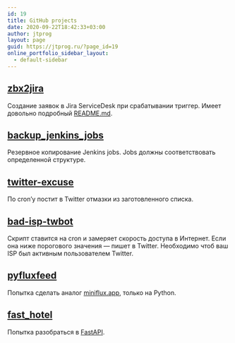 ```yaml
---
id: 19
title: GitHub projects
date: 2020-09-22T18:42:33+03:00
author: jtprog
layout: page
guid: https://jtprog.ru/?page_id=19
online_portfolio_sidebar_layout:
  - default-sidebar
---
```

## [zbx2jira](https://github.com/sysodminium/zbx2jira)

Создание заявок в Jira ServiceDesk при срабатывании триггер. Имеет довольно подробный [README.md](https://github.com/sysodminium/zbx2jira/blob/master/README.md).

## [backup_jenkins_jobs](https://github.com/jtprog/backup_jenkins_jobs)

Резервное копирование Jenkins jobs. Jobs должны соответствовать определенной структуре.

## [twitter-excuse](https://github.com/jtprog/twitter-excuse)

По cron&#8217;у постит в Twitter отмазки из заготовленного списка.

## [bad-isp-twbot](https://github.com/jtprog/bad-isp-twbot)

Скрипт ставится на cron и замеряет скорость доступа в Интернет. Если она ниже порогового значения &#8212; пишет в Twitter. Необходимо чтоб ваш ISP был активным пользователем Twitter.

## [pyfluxfeed](https://github.com/jtprog/pyfluxfeed)

Попытка сделать аналог [miniflux.app](https://miniflux.app), только на Python.

## [fast_hotel](https://github.com/jtprog/fast_hotel)

Попытка разобраться в [FastAPI](https://fastapi.tiangolo.com).